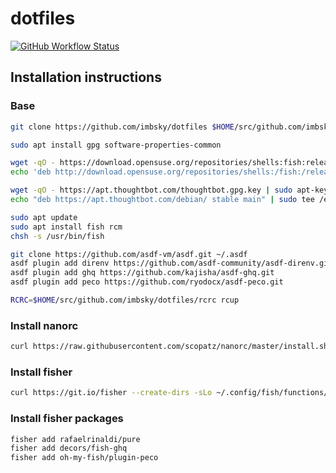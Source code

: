 # dotfiles

[![GitHub Workflow Status](https://img.shields.io/github/workflow/status/imbsky/dotfiles/Main%20workflow?style=flat-square)](https://github.com/imbsky/dotfiles/actions)

## Installation instructions

### Base

```bash
git clone https://github.com/imbsky/dotfiles $HOME/src/github.com/imbsky/dotfiles
```

```bash
sudo apt install gpg software-properties-common

wget -qO - https://download.opensuse.org/repositories/shells:fish:release:3/Debian_10/Release.key | sudo apt-key add -
echo 'deb http://download.opensuse.org/repositories/shells:/fish:/release:/3/Debian_10/ /' | sudo tee /etc/apt/sources.list.d/shells:fish:release:3.list

wget -qO - https://apt.thoughtbot.com/thoughtbot.gpg.key | sudo apt-key add -
echo "deb https://apt.thoughtbot.com/debian/ stable main" | sudo tee /etc/apt/sources.list.d/thoughtbot.list

sudo apt update
sudo apt install fish rcm
chsh -s /usr/bin/fish
```

```bash
git clone https://github.com/asdf-vm/asdf.git ~/.asdf
asdf plugin add direnv https://github.com/asdf-community/asdf-direnv.git
asdf plugin add ghq https://github.com/kajisha/asdf-ghq.git
asdf plugin add peco https://github.com/ryodocx/asdf-peco.git
```

```bash
RCRC=$HOME/src/github.com/imbsky/dotfiles/rcrc rcup
```

### Install nanorc

```bash
curl https://raw.githubusercontent.com/scopatz/nanorc/master/install.sh | sh
```

### Install fisher

```bash
curl https://git.io/fisher --create-dirs -sLo ~/.config/fish/functions/fisher.fish
```

### Install fisher packages

```bash
fisher add rafaelrinaldi/pure
fisher add decors/fish-ghq
fisher add oh-my-fish/plugin-peco
```
